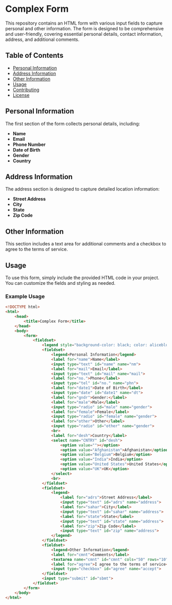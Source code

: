 # Complex Form

This repository contains an HTML form with various input fields to capture personal and other information. The form is designed to be comprehensive and user-friendly, covering essential personal details, contact information, address, and additional comments.

## Table of Contents

- [Personal Information](#personal-information)
- [Address Information](#address-information)
- [Other Information](#other-information)
- [Usage](#usage)
- [Contributing](#contributing)
- [License](#license)

## Personal Information

The first section of the form collects personal details, including:

- **Name**
- **Email**
- **Phone Number**
- **Date of Birth**
- **Gender**
- **Country**

## Address Information

The address section is designed to capture detailed location information:

- **Street Address**
- **City**
- **State**
- **Zip Code**

## Other Information

This section includes a text area for additional comments and a checkbox to agree to the terms of service.

## Usage

To use this form, simply include the provided HTML code in your project. You can customize the fields and styling as needed.

### Example Usage

```html
<!DOCTYPE html>
<html>
    <head>
        <title>Complex Form</title>
    </head>
    <body>
        <form>
            <fieldset>
                <legend style="background-color: black; color: aliceblue;"><b>Complex Form</b></legend>
                <fieldset>
                    <legend>Personal Information</legend>
                    <label for="name">Name</label>
                    <input type="text" id="name" name="nm">
                    <label for="mail">Email</label>
                    <input type="text" id="mail" name="mail">
                    <label for="no.">Phone</label>
                    <input type="tel" id="no." name="phn">
                    <label for="date1">Date of Birth</label>
                    <input type="date" id="date1" name="dt">
                    <label for="gndr">Gender:</label>
                    <label for="male">Male</label>
                    <input type="radio" id="male" name="gender">
                    <label for="female">Female</label>
                    <input type="radio" id="female" name="gender">
                    <label for="other">Other</label>
                    <input type="radio" id="other" name="gender">
                    <br>
                    <label for="desh">Country</label>
                    <select name="CNTRY" id="desh">
                        <option value=""></option>
                        <option value="Afghanistan">Afghanistan</option>
                        <option value="Belgium">Belgium</option>
                        <option value="India">India</option>
                        <option value="United States">United States</option>
                        <option value="UK">UK</option>
                    </select>
                    <br>
                </fieldset>
                <fieldset>
                    <legend>
                        <label for="adrs">Street Address</label>
                        <input type="text" id="adrs" name="address">
                        <label for="sahar">City</label>
                        <input type="text" id="sahar" name="address">
                        <label for="state">State</label>
                        <input type="text" id="state" name="address">
                        <label for="zip">Zip Code</label>
                        <input type="text" id="zip" name="address">
                    </legend>
                </fieldset>
                <fieldset>
                    <legend>Other Information</legend>
                    <label for="cmnt">Comments</label>
                    <textarea name="cmnt" id="cmnt" cols="50" rows="10" placeholder="Type here...."></textarea>
                    <label for="agree">I agree to the terms of service</label>
                    <input type="checkbox" id="agree" name="accept">
                </fieldset>
                <input type="submit" id="sbmt">
            </fieldset>
        </form>
    </body>
</html>
